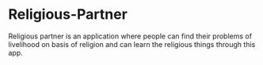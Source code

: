 # Religious-Partner
Religious partner is an application where people can find their problems of livelihood on basis of religion and can learn the religious things through this app.
